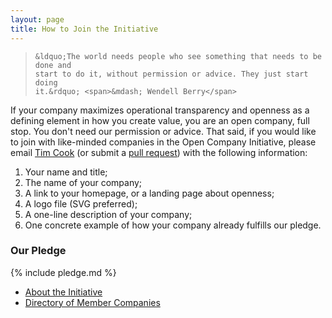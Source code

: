 ```yaml
---
layout: page
title: How to Join the Initiative
---
```

<blockquote>

    &ldquo;The world needs people who see something that needs to be done and
    start to do it, without permission or advice. They just start doing
    it.&rdquo; <span>&mdash; Wendell Berry</span>

</blockquote>

If your company maximizes operational transparency and openness as a defining
element in how you create value, you are an open company, full stop.  You don't
need our permission or advice. That said, if you would like to join with
like-minded companies in the Open Company Initiative, please email [Tim
Cook](mailto:tim@saxifrageschool.org) (or submit a [pull
request](https://github.com/opencompany/opencompany.github.io/blob/master/_data/directory.yml))
with the following information:

  1. Your name and title;
  1. The name of your company;
  1. A link to your homepage, or a landing page about openness;
  1. A logo file (SVG preferred);
  1. A one-line description of your company;
  1. One concrete example of how your company already fulfills our pledge.


### Our Pledge

{% include pledge.md %}

<ul class="next-steps nav">
    <li><a href="/about/">About the Initiative</a></li>
    <li><a href="/directory/">Directory of Member Companies</a></li>
</ul>
